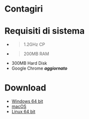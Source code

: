 
Contagiri
=========

# Requisiti di sistema
- > 1.2GHz CP
- > 200MB RAM
- 300MB Hard Disk
- Google Chrome ***aggiornato***

# Download
- [Windows 64 bit](https://github.com/lusentis/contagiri/blob/master/_binaries/contagiri-win.exe?raw=true)
- [macOS](https://github.com/lusentis/contagiri/blob/master/_binaries/contagiri-macos?raw=true)
- [Linux 64 bit](https://github.com/lusentis/contagiri/blob/master/_binaries/contagiri-linux?raw=true)
